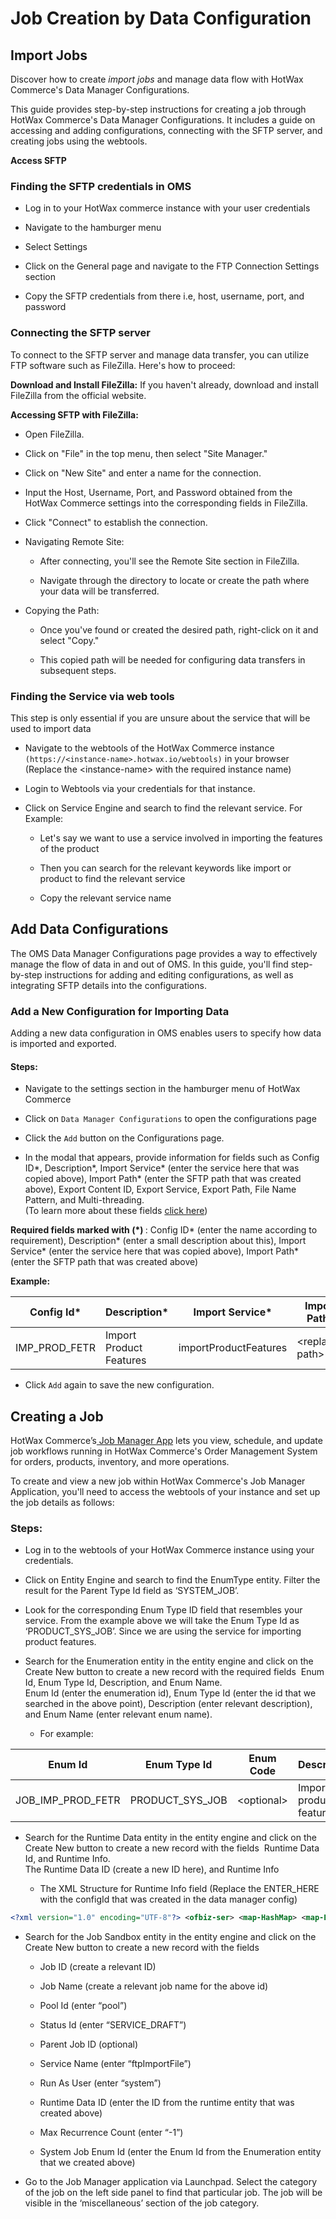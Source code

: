 # Job Creation by Data Configuration<a id="job-creation-by-data-configuration"></a>

## Import Jobs<a id="import-jobs"></a>

Discover how to create _import jobs_ and manage data flow with HotWax Commerce's Data Manager Configurations.

This guide provides step-by-step instructions for creating a job through HotWax Commerce's Data Manager Configurations. It includes a guide on accessing and adding configurations, connecting with the SFTP server, and creating jobs using the webtools.

**Access SFTP**


### Finding the SFTP credentials in OMS<a id="finding-the-sftp-credentials-in-oms"></a>

- Log in to your HotWax commerce instance with your user credentials

- Navigate to the hamburger menu 

- Select Settings

- Click on the General page and navigate to the FTP Connection Settings section

- Copy the SFTP credentials from there i.e, host, username, port, and password


### Connecting the SFTP server<a id="connecting-the-sftp-server"></a>

To connect to the SFTP server and manage data transfer, you can utilize FTP software such as FileZilla. Here's how to proceed:

**Download and Install FileZilla:** If you haven't already, download and install FileZilla from the official website.

**Accessing SFTP with FileZilla:**

- Open FileZilla.

- Click on "File" in the top menu, then select "Site Manager."

- Click on "New Site" and enter a name for the connection.

- Input the Host, Username, Port, and Password obtained from the HotWax Commerce settings into the corresponding fields in FileZilla.

- Click "Connect" to establish the connection.

- Navigating Remote Site:

  - After connecting, you'll see the Remote Site section in FileZilla.

  - Navigate through the directory to locate or create the path where your data will be transferred.

- Copying the Path:

  - Once you've found or created the desired path, right-click on it and select "Copy."

  - This copied path will be needed for configuring data transfers in subsequent steps.


### Finding the Service via web tools<a id="finding-the-service-via-web-tools"></a>

This step is only essential if you are unsure about the service that will be used to import data

- Navigate to the webtools of the HotWax Commerce instance `(https://<instance-name>.hotwax.io/webtools)` in your browser (Replace the \<instance-name> with the required instance name)

- Login to Webtools via your credentials for that instance.

- Click on Service Engine and search to find the relevant service. For Example:

  - Let's say we want to use a service involved in importing the features of the product

  - Then you can search for the relevant keywords like import or product to find the relevant service

  - Copy the relevant service name


## Add Data Configurations<a id="add-data-configurations"></a>

The OMS Data Manager Configurations page provides a way to effectively manage the flow of data in and out of OMS. In this guide, you'll find step-by-step instructions for adding and editing configurations, as well as integrating SFTP details into the configurations.


### Add a New Configuration for Importing Data<a id="add-a-new-configuration-for-importing-data"></a>

Adding a new data configuration in OMS enables users to specify how data is imported and exported.


#### Steps:<a id="steps"></a>

- Navigate to the settings section in the hamburger menu of HotWax Commerce

- Click on `Data Manager Configurations` to open the configurations page

- Click the `Add` button on the Configurations page.

- In the modal that appears, provide information for fields such as Config ID\*, Description\*, Import Service\* (enter the service here that was copied above), Import Path\* (enter the SFTP path that was created above), Export Content ID, Export Service, Export Path, File Name Pattern, and Multi-threading.\
  (To learn more about these fields [click here](https://docs.hotwax.co/user-guides/workflow/data-manager/configurations#configuration-information-table))

<b>Required fields marked with (\*) </b>: Config ID\* (enter the name according to requirement), Description\* (enter a small description about this), Import Service\* (enter the service here that was copied above), Import Path\* (enter the SFTP path that was created above)

**Example:**

| **Config Id**\*  | **Description**\*       | **Import Service**\*  | **Import Path\***  |
| ---------------- | ----------------------- | --------------------- | ------------------ |
| IMP_PROD_FETR    | Import Product Features | importProductFeatures | \<replace-path>     |

- Click `Add` again to save the new configuration.


## Creating a Job<a id="creating-a-job"></a>

HotWax Commerce’s[ Job Manager App](https://www.hotwax.co/apps/job-manager-app) lets you view, schedule, and update job workflows running in HotWax Commerce's Order Management System for orders, products, inventory, and more operations.

To create and view a new job within HotWax Commerce's Job Manager Application, you'll need to access the webtools of your instance and set up the job details as follows:


### Steps:<a id="steps-1"></a>

- Log in to the webtools of your HotWax Commerce instance using your credentials.

- Click on Entity Engine and search to find the EnumType entity. Filter the result for the Parent Type Id field as ‘SYSTEM\_JOB’.

- Look for the corresponding Enum Type ID field that resembles your service. From the example above we will take the Enum Type Id as ‘PRODUCT\_SYS\_JOB’. Since we are using the service for importing product features.

- Search for the Enumeration entity in the entity engine and click on the Create New button to create a new record with the required fields  Enum Id, Enum Type Id, Description, and Enum Name.\
  Enum Id (enter the enumeration id), Enum Type Id (enter the id that we searched in the above point), Description (enter relevant description), and Enum Name (enter relevant enum name).

  - For example: 

| **Enum Id**          | **Enum Type Id**   | **Enum Code**  | **Description**         |
| -------------------- | -----------------  | -------------  | ----------------------  |
| JOB_IMP_PROD_FETR    | PRODUCT_SYS_JOB    | \<optional>     | Import product feature  |


- Search for the Runtime Data entity in the entity engine and click on the Create New button to create a new record with the fields  Runtime Data Id, and Runtime Info.\
  The Runtime Data ID (create a new ID here), and Runtime Info

  - The XML Structure for Runtime Info field (Replace the ENTER\_HERE with the configId that was created in the data manager config)

``` xml
<?xml version="1.0" encoding="UTF-8"?> <ofbiz-ser> <map-HashMap> <map-Entry> <map-Key> <std-String value="configId"/> </map-Key> <map-Value> <std-String value="ENTER_HERE"/> </map-Value> </map-Entry> <map-Entry> <map-Key> <std-String value="propertyResource"/> </map-Key> <map-Value> <std-String value="FTP_CONFIG"/> </map-Value> </map-Entry> </map-HashMap> </ofbiz-ser>
``` 

- Search for the Job Sandbox entity in the entity engine and click on the Create New button to create a new record with the fields 

  - Job ID (create a relevant ID)

  - Job Name (create a relevant job name for the above id)

  - Pool Id (enter “pool”)

  - Status Id (enter “SERVICE\_DRAFT”)

  - Parent Job ID (optional)

  - Service Name (enter “ftpImportFile”)

  - Run As User (enter “system”)

  - Runtime Data ID (enter the ID from the runtime entity that was created above)

  - Max Recurrence Count (enter “-1”)

  - System Job Enum Id (enter the Enum Id from the Enumeration entity that we created above)

- Go to the Job Manager application via Launchpad. Select the category of the job on the left side panel to find that particular job. The job will be visible in the ‘miscellaneous’ section of the job category.
